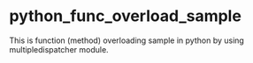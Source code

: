 # python_func_overload_sample

This is function (method) overloading sample in python by using multipledispatcher module.

